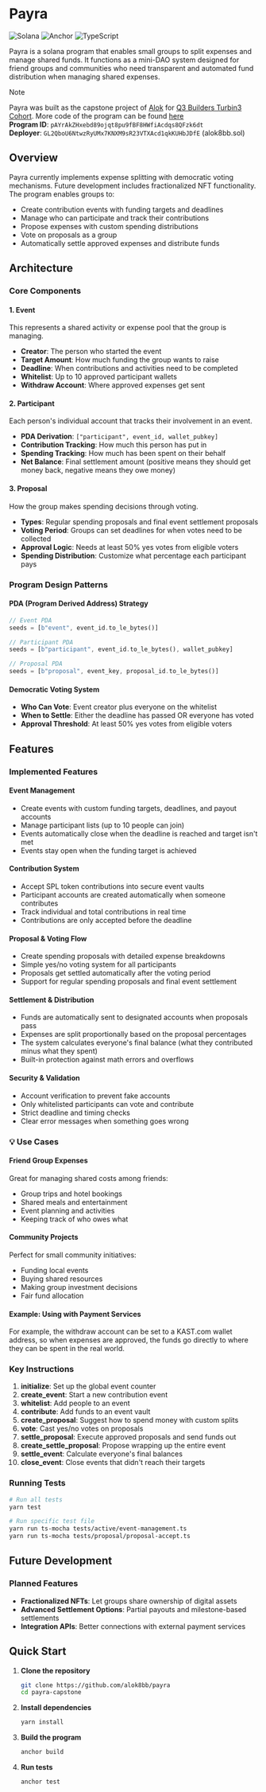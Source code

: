 # Payra

![Solana](https://img.shields.io/badge/Solana-9945FF?style=for-the-badge&logo=solana&logoColor=white)
![Anchor](https://img.shields.io/badge/Anchor-00D4AA?style=for-the-badge&logo=anchor&logoColor=white)
![TypeScript](https://img.shields.io/badge/TypeScript-007ACC?style=for-the-badge&logo=typescript&logoColor=white)

Payra is a solana program that enables small groups to split expenses and manage shared funds. It functions as a mini-DAO system designed for friend groups and communities who need transparent and automated fund distribution when managing shared expenses.

> [!NOTE]  
> Payra was built as the capstone project of [Alok](https://x.com/alok8bb) for [Q3 Builders Turbin3 Cohort](https://turbin3.com). More code of the program can be found [here](https://github.com/solana-turbin3/Q3_25_Builder_Alok/)<br/>
> **Program ID**: `pAYrAkZHxebd89ojqt8pu9fBF8HWfiAcdqs8QFzk6dt`  
> **Deployer**: `GL2QboU6NtwzRyUMx7KNXM9sR23VTXAcd1qkKUHbJDfE` (alok8bb.sol)

## Overview

Payra currently implements expense splitting with democratic voting mechanisms. Future development includes fractionalized NFT functionality. The program enables groups to:

- Create contribution events with funding targets and deadlines
- Manage who can participate and track their contributions
- Propose expenses with custom spending distributions
- Vote on proposals as a group
- Automatically settle approved expenses and distribute funds

## Architecture

### Core Components

#### 1. **Event**
This represents a shared activity or expense pool that the group is managing.

- **Creator**: The person who started the event
- **Target Amount**: How much funding the group wants to raise
- **Deadline**: When contributions and activities need to be completed
- **Whitelist**: Up to 10 approved participant wallets
- **Withdraw Account**: Where approved expenses get sent

#### 2. **Participant**
Each person's individual account that tracks their involvement in an event.

- **PDA Derivation**: `["participant", event_id, wallet_pubkey]`
- **Contribution Tracking**: How much this person has put in
- **Spending Tracking**: How much has been spent on their behalf
- **Net Balance**: Final settlement amount (positive means they should get money back, negative means they owe money)

#### 3. **Proposal**
How the group makes spending decisions through voting.

- **Types**: Regular spending proposals and final event settlement proposals
- **Voting Period**: Groups can set deadlines for when votes need to be collected
- **Approval Logic**: Needs at least 50% yes votes from eligible voters
- **Spending Distribution**: Customize what percentage each participant pays

### Program Design Patterns

#### PDA (Program Derived Address) Strategy
```rust
// Event PDA
seeds = [b"event", event_id.to_le_bytes()]

// Participant PDA  
seeds = [b"participant", event_id.to_le_bytes(), wallet_pubkey]

// Proposal PDA
seeds = [b"proposal", event_key, proposal_id.to_le_bytes()]
```

#### Democratic Voting System
- **Who Can Vote**: Event creator plus everyone on the whitelist
- **When to Settle**: Either the deadline has passed OR everyone has voted
- **Approval Threshold**: At least 50% yes votes from eligible voters

## Features

### Implemented Features

#### **Event Management**
- Create events with custom funding targets, deadlines, and payout accounts
- Manage participant lists (up to 10 people can join)
- Events automatically close when the deadline is reached and target isn't met
- Events stay open when the funding target is achieved

#### **Contribution System**
- Accept SPL token contributions into secure event vaults
- Participant accounts are created automatically when someone contributes
- Track individual and total contributions in real time
- Contributions are only accepted before the deadline

#### **Proposal & Voting Flow**
- Create spending proposals with detailed expense breakdowns
- Simple yes/no voting system for all participants
- Proposals get settled automatically after the voting period
- Support for regular spending proposals and final event settlement

#### **Settlement & Distribution**
- Funds are automatically sent to designated accounts when proposals pass
- Expenses are split proportionally based on the proposal percentages
- The system calculates everyone's final balance (what they contributed minus what they spent)
- Built-in protection against math errors and overflows

#### **Security & Validation**
- Account verification to prevent fake accounts
- Only whitelisted participants can vote and contribute
- Strict deadline and timing checks
- Clear error messages when something goes wrong


### 💡 Use Cases

#### **Friend Group Expenses**
Great for managing shared costs among friends:
- Group trips and hotel bookings
- Shared meals and entertainment
- Event planning and activities
- Keeping track of who owes what

#### **Community Projects**
Perfect for small community initiatives:
- Funding local events
- Buying shared resources
- Making group investment decisions
- Fair fund allocation

#### **Example: Using with Payment Services**
For example, the withdraw account can be set to a KAST.com wallet address, so when expenses are approved, the funds go directly to where they can be spent in the real world.


### Key Instructions

1. **initialize**: Set up the global event counter
2. **create_event**: Start a new contribution event
3. **whitelist**: Add people to an event
4. **contribute**: Add funds to an event vault
5. **create_proposal**: Suggest how to spend money with custom splits
6. **vote**: Cast yes/no votes on proposals
7. **settle_proposal**: Execute approved proposals and send funds out
8. **create_settle_proposal**: Propose wrapping up the entire event
9. **settle_event**: Calculate everyone's final balances
10. **close_event**: Close events that didn't reach their targets

### Running Tests
```bash
# Run all tests
yarn test

# Run specific test file
yarn run ts-mocha tests/active/event-management.ts
yarn run ts-mocha tests/proposal/proposal-accept.ts
```

## Future Development

### Planned Features
- **Fractionalized NFTs**: Let groups share ownership of digital assets
- **Advanced Settlement Options**: Partial payouts and milestone-based settlements
- **Integration APIs**: Better connections with external payment services

## Quick Start

1. **Clone the repository**
   ```bash
   git clone https://github.com/alok8bb/payra
   cd payra-capstone
   ```

2. **Install dependencies**
   ```bash
   yarn install
   ```

3. **Build the program**
   ```bash
   anchor build
   ```

4. **Run tests**
   ```bash
   anchor test
   ```

